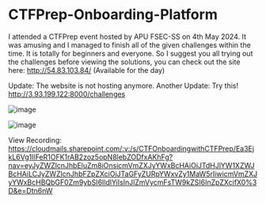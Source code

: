 # CTFPrep-Onboarding-Platform

I attended a CTFPrep event hosted by APU FSEC-SS on 4th May 2024. It was amusing and I managed to finish all of the given challenges within the time.
It is totally for beginners and everyone. So I suggest you all trying out the challenges before viewing the solutions, you can check out the site here: http://54.83.103.84/ (Available for the day)

Update: The website is not hosting anymore. 
Another Update: Try this! http://3.93.199.122:8000/challenges

![image](https://github.com/TheDaniel3131/CTFPrep-Onboarding-Platform/assets/71692327/ac3b2f11-887d-41b0-9b27-6b2663df5ed0)

![image](https://github.com/TheDaniel3131/CTFPrep-Onboarding-Platform/assets/71692327/3a8b02cd-6d9e-433e-b93b-cb7723d21655)


View Recording: https://cloudmails.sharepoint.com/:v:/s/CTFOnboardingwithCTFPrep/Ea3EjkL6Vg1IlFeR1OFK1rAB2zoz5opN8lebZODfxAKhFg?nav=eyJyZWZlcnJhbEluZm8iOnsicmVmZXJyYWxBcHAiOiJTdHJlYW1XZWJBcHAiLCJyZWZlcnJhbFZpZXciOiJTaGFyZURpYWxvZy1MaW5rIiwicmVmZXJyYWxBcHBQbGF0Zm9ybSI6IldlYiIsInJlZmVycmFsTW9kZSI6InZpZXcifX0%3D&e=Dtn6nW
